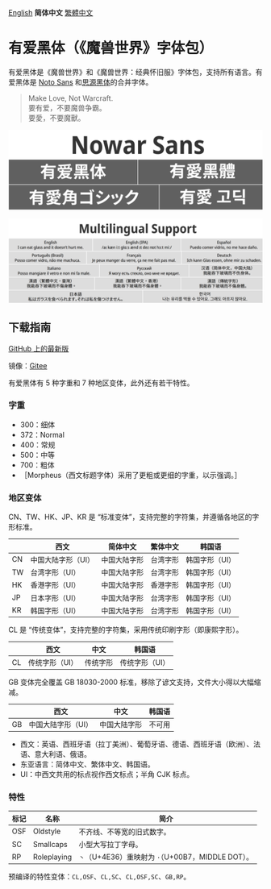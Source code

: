 [English](README.md) **简体中文** [繁體中文](README-Hant.md)

# 有爱黑体（《魔兽世界》字体包）

有爱黑体是《魔兽世界》和《魔兽世界：经典怀旧服》字体包，支持所有语言。有爱黑体是 [Noto Sans](https://github.com/googlei18n/noto-fonts) 和[思源黑体](https://github.com/adobe-fonts/source-han-sans)的合并字体。

> Make Love, Not Warcraft.<br>
> 要有爱，不要魔兽争霸。<br>
> 要愛，不要魔獸。

![有爱黑体](poster/heading.png)

![多语言支持](poster/multilingual.png)

## 下载指南

[GitHub 上的最新版](https://github.com/nowar-fonts/Nowar-Sans/releases)

镜像：[Gitee](https://gitee.com/nowar-fonts/Nowar-Sans)

有爱黑体有 5 种字重和 7 种地区变体，此外还有若干特性。

### 字重

* 300：细体
* 372：Normal
* 400：常规
* 500：中等
* 700：粗体
* ［Morpheus（西文标题字体）采用了更粗或更细的字重，以示强调。］

### 地区变体

CN、TW、HK、JP、KR 是 “标准变体”，支持完整的字符集，并遵循各地区的字形标准。

|    | 西文              | 简体中文     | 繁体中文 | 韩国语        |
| -- | ----------------- | ------------ | -------- | ------------- |
| CN | 中国大陆字形（UI）| 中国大陆字形 | 台湾字形 | 韩国字形（UI）|
| TW | 台湾字形（UI）    | 中国大陆字形 | 台湾字形 | 韩国字形（UI）|
| HK | 香港字形（UI）    | 中国大陆字形 | 香港字形 | 韩国字形（UI）|
| JP | 日本字形（UI）    | 中国大陆字形 | 台湾字形 | 韩国字形（UI）|
| KR | 韩国字形（UI）    | 中国大陆字形 | 台湾字形 | 韩国字形（UI）|

CL 是 “传统变体”，支持完整的字符集，采用传统印刷字形（即康熙字形）。

|     | 西文          | 中文     | 韩国语        |
| --- | ------------- | -------- | ------------- |
| CL  | 传统字形（UI）| 传统字形 | 传统字形（UI）|

GB 变体完全覆盖 GB 18030-2000 标准，移除了谚文支持，文件大小得以大幅缩减。

|    | 西文              | 中文         | 韩国语 |
| -- | ----------------- | ------------ | ------ |
| GB | 中国大陆字形（UI）| 中国大陆字形 | 不可用 |

* 西文：英语、西班牙语（拉丁美洲）、葡萄牙语、德语、西班牙语（欧洲）、法语、意大利语、俄语。
* 东亚语言：简体中文、繁体中文、韩国语。
* UI：中西文共用的标点视作西文标点；半角 CJK 标点。

### 特性

| 标记 | 名称        | 简介                                              |
| ---- | ----------- | ------------------------------------------------- |
| OSF  | Oldstyle    | 不齐线、不等宽的旧式数字。                        |
| SC   | Smallcaps   | 小型大写拉丁字母。                                |
| RP   | Roleplaying | `丶`（U+4E36）重映射为 `·`（U+00B7，MIDDLE DOT）。|

预编译的特性变体：`CL,OSF`、`CL,SC`、`CL,OSF,SC`、`GB,RP`。

